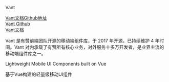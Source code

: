 Vant


[Vant文档Github地址](https://youzan.github.io/vant/#/zh-CN/)  
[Vant Github](https://github.com/youzan/vant)  
[Vant文档](https://vant-contrib.gitee.io/vant/#/zh-CN/)  


Vant 是有赞前端团队开源的移动端组件库，于 2017 年开源，已持续维护 4 年时间。Vant 对内承载了有赞所有核心业务，对外服务十多万开发者，是业界主流的移动端组件库之一。

Lightweight Mobile UI Components built on Vue

基于Vue构建的轻量级移动UI组件

